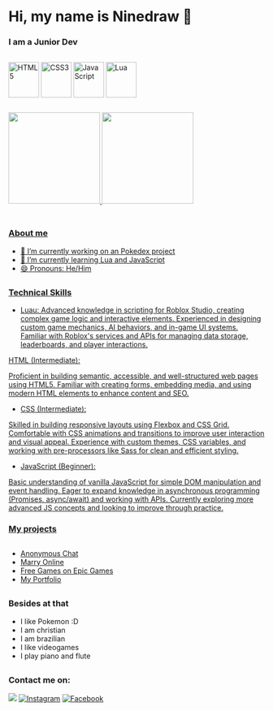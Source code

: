 # Hi, my name is Ninedraw 👋

### I am a Junior Dev 

##

 <div
 style="display: inline_block">
  <img align="center" alt="HTML5" height="70" width="60" src="https://cdn.jsdelivr.net/gh/devicons/devicon@latest/icons/html5/html5-original.svg" />
  <img align="center" alt="CSS3" height="70" width="60" src="https://cdn.jsdelivr.net/gh/devicons/devicon@latest/icons/css3/css3-original.svg" />
  <img align="center" alt="JavaScript" height="70" width="60" src="https://cdn.jsdelivr.net/gh/devicons/devicon@latest/icons/javascript/javascript-original.svg" />
 <img align="center" alt="Lua" height="70" width="60" src="https://cdn.jsdelivr.net/gh/devicons/devicon@latest/icons/lua/lua-original.svg" />
</div>

##

<table>
  <a href="https://github.com/ninedraw119">
  <img height="180em" src="https://github-readme-stats.vercel.app/api?username=ninedraw119&show_icons=true&theme=tokyonight&include_all_commits=true&count_private=true"/>
  <img height="180em" src="https://github-readme-stats.vercel.app/api/top-langs/?username=ninedraw119&layout=compact&langs_count=6&theme=tokyonight"/>
</table>

##

### About me 
- 🔭 I’m currently working on an Pokedex project
- 🌱 I’m currently learning Lua and JavaScript
- 😄 Pronouns: He/Him

##

### Technical Skills
- Luau:
Advanced knowledge in scripting for Roblox Studio, creating complex game logic and interactive elements.
Experienced in designing custom game mechanics, AI behaviors, and in-game UI systems.
Familiar with Roblox's services and APIs for managing data storage, leaderboards, and player interactions.

HTML (Intermediate):

Proficient in building semantic, accessible, and well-structured web pages using HTML5.
Familiar with creating forms, embedding media, and using modern HTML elements to enhance content and SEO.

- CSS (Intermediate):

Skilled in building responsive layouts using Flexbox and CSS Grid.
Comfortable with CSS animations and transitions to improve user interaction and visual appeal.
Experience with custom themes, CSS variables, and working with pre-processors like Sass for clean and efficient styling.

- JavaScript (Beginner):

Basic understanding of vanilla JavaScript for simple DOM manipulation and event handling.
Eager to expand knowledge in asynchronous programming (Promises, async/await) and working with APIs.
Currently exploring more advanced JS concepts and looking to improve through practice.

### My projects 

##

- [Anonymous Chat](https://anom-chat.onrender.com)
- [Marry Online](https://mwyfco.netlify.app/)
- [Free Games on Epic Games](https://freegamesepic.netlify.app/)
- [My Portfolio](https://myportfolio-hdsn.onrender.com)

##

### Besides at that

- I like Pokemon :D
- I am christian
- I am brazilian
- I like videogames
- I play piano and flute

##

### Contact me on:

<a href="mailto:ninedrawcontato@gmail.com"><img loading="lazy" src="https://img.shields.io/badge/Gmail-D14836?style=for-the-badge&logo=gmail&logoColor=white" target="_blank"></a>
<a href="https://www.instagram.com/ninedrawsla/" target="_blank"><img loading="lazy" src="https://img.shields.io/badge/Instagram-ff3386?style=for-the-badge&logo=instagram&logoColor=white" alt="Instagram"></a>
<a href="https://www.facebook.com/profile.php?id=61555479290129" target="_blank"><img loading="lazy" src="https://img.shields.io/badge/Facebook-3D82ED?style=for-the-badge&logo=facebook&logoColor=white" alt="Facebook"></a>

##
